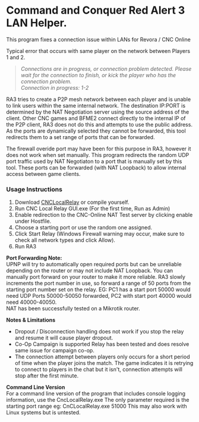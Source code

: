 # Command and Conquer Red Alert 3 LAN Helper.

This program fixes a connection issue within LANs for Revora / CNC Online  

Typical error that occurs with same player on the network between Players 1 and 2.  
>*Connections are in progress, or connection problem detected. Please wait for the connection to finish, or kick the player who has the connection problem.  
Connection in progress: 1-2*  


RA3 tries to create a P2P mesh network between each player and is unable to link users within the same internal network.
The destination IP:PORT is determined by the NAT Negotiation server using the source address of the client.
Other CNC games and BFME2 connect directly to the internal IP of the P2P client, RA3 does not do this and attempts to use the public address.
As the ports are dynamically selected they cannot be forwarded, this tool redirects them to a set range of ports that can be forwarded.  

The firewall overide port may have been for this purpose in RA3, however it does not work when set manually.
This program redirects the random UDP port traffic used by NAT Negotiaton to a port that is manually set by this tool.
These ports can be forwarded (with NAT Loopback) to allow internal access between game clients.


### Usage Instructions
1. Download [CNCLocalRelay](https://github.com/mrhteriyaki/RA3LANHelper/releases/download/release/CncLocalRelay.zip) or compile yourself.
2. Run CNC Local Relay GUI.exe (For the first time, Run as Admin)
3. Enable redirection to the CNC-Online NAT Test server by clicking enable under Hostfile.
4. Choose a starting port or use the random one assigned.
5. Click Start Relay (Windows Firewall warning may occur, make sure to check all network types and click Allow).
6. Run RA3
 

**Port Forwarding Note:**  
UPNP will try to automatically open required ports but can be unreliable depending on the router or may not include NAT Loopback.
You can manually port forward on your router to make it more reliable.
RA3 slowly increments the port number in use, so forward a range of 50 ports from the starting port number set on the relay.
EG: PC1 has a start port 50000 would need UDP Ports 50000-50050 forwarded, PC2 with start port 40000 would need 40000-40050.  
NAT has been successfully tested on a Mikrotik router.  

**Notes & Limitations**
- Dropout / Disconnection handling does not work if you stop the relay and resume it will cause player dropout.
- Co-Op Campaign is supported Relay has been tested and does resolve same issue for campaign co-op.
- The connection attempt between players only occurs for a short period of time when the player joins the match. The game indicates it is retrying to connect to players in the chat but it isn't, connection attempts will stop after the first minute.


**Command Line Version**  
For a command line version of the program that includes console logging information, use the CncLocalRelay.exe
The only parameter required is the starting port range eg: CnCLocalRelay.exe 51000
This may also work with Linux systems but is untested.